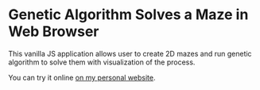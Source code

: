 # Genetic Algorithm Solves a Maze in Web Browser

This vanilla JS application allows user to create 2D mazes and run genetic algorithm to solve them with visualization of the process. 

You can try it online [on my personal website](https://1vanbilous.github.io/genetic-algorithm-browser).
